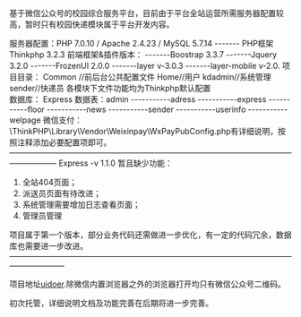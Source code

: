 



基于微信公众号的校园综合服务平台，目前由于平台全站运营所需服务器配置较高，暂时只有校园快递模块属于平台开发内容。

 服务器配置：PHP 7.0.10 / Apache 2.4.23 / MySQL 5.7.14
                       ------- PHP框架 Thinkphp 3.2.3
 前端框架&插件版本：
                        -------Boostrap 3.3.7
                        -------Jquery 3.2.0
                        -------FrozenUI 2.0.0
                        -------layer v-3.0.3 
                       -------layer-mobile v-2.0.
项目目录：
  Common //前后台公共配置文件
  Home//用户
  kdadmin//系统管理
  sender//快递员
各模块下文件功能均为Thinkphp默认配置             
    数据库： Express 
     数据表：admin
				     -----------adress
				     -----------express
				     -----------floor
				     -----------news
				     -----------sender
				     -----------userinfo
				     -----------welpage
        微信支付：
        \ThinkPHP\Library\Vendor\Weixinpay\WxPayPubConfig.php有详细说明，按照注释添加必要配置项即可。
        ——————————————————————————————————————————
        Express -v 1.1.0
        暂且缺少功能：
        

 1. 全站404页面；
 2. 派送员页面有待改进；
 3. 系统管理需要增加日志查看页面；
 4. 管理员管理

项目属于第一个版本，部分业务代码还需做进一步优化，有一定的代码冗余，数据库也需要进一步改进。
———————————————————————————————————————————

项目地址[uidoer](http://www.uidoer.top).除微信内置浏览器之外的浏览器打开均只有微信公众号二维码。

初次托管，详细说明文档及功能完善在后期将进一步完善。
                        
